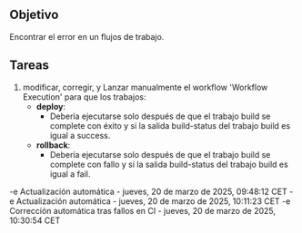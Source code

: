 ## Objetivo

Encontrar el error en un flujos de trabajo.

## Tareas

1. modificar, corregir, y Lanzar manualmente el workflow 'Workflow Execution' para que los trabajos:
     - **deploy**:       
       - Debería ejecutarse solo después de que el trabajo build se complete con éxito y si la salida build-status del trabajo build es igual a success.
     - **rollback**:       
       - Debería ejecutarse solo después de que el trabajo build se complete con fallo y si la salida build-status del trabajo build es igual a fail.
         

-e 
Actualización automática - jueves, 20 de marzo de 2025, 09:48:12 CET
-e 
Actualización automática - jueves, 20 de marzo de 2025, 10:11:23 CET
-e 
Corrección automática tras fallos en CI - jueves, 20 de marzo de 2025, 10:30:54 CET
